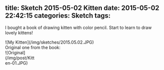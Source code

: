 title: Sketch 2015-05-02 Kitten
date: 2015-05-02 22:42:15
categories: Sketch
tags:
---
I bought a book of drawing kitten with color pencil. Start to learn to draw lovely kittens!
<div style="max-width:300px">![My Kitten](/img/sketches/2015.05.02.JPG)</div>
Original one from the book:
<div style="max-width:100px">![Original](/img/post/Kitten-01.JPG)</div>

